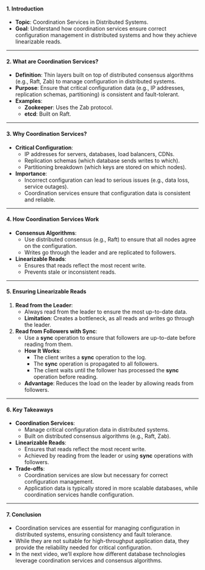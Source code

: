 
#### **1. Introduction**
- **Topic**: Coordination Services in Distributed Systems.
- **Goal**: Understand how coordination services ensure correct configuration management in distributed systems and how they achieve linearizable reads.

---

#### **2. What are Coordination Services?**
- **Definition**: Thin layers built on top of distributed consensus algorithms (e.g., Raft, Zab) to manage configuration in distributed systems.
- **Purpose**: Ensure that critical configuration data (e.g., IP addresses, replication schemas, partitioning) is consistent and fault-tolerant.
- **Examples**:
  - **Zookeeper**: Uses the Zab protocol.
  - **etcd**: Built on Raft.

---

#### **3. Why Coordination Services?**
- **Critical Configuration**:
  - IP addresses for servers, databases, load balancers, CDNs.
  - Replication schemas (which database sends writes to which).
  - Partitioning breakdown (which keys are stored on which nodes).
- **Importance**:
  - Incorrect configuration can lead to serious issues (e.g., data loss, service outages).
  - Coordination services ensure that configuration data is consistent and reliable.

---

#### **4. How Coordination Services Work**
- **Consensus Algorithms**:
  - Use distributed consensus (e.g., Raft) to ensure that all nodes agree on the configuration.
  - Writes go through the leader and are replicated to followers.
- **Linearizable Reads**:
  - Ensures that reads reflect the most recent write.
  - Prevents stale or inconsistent reads.

---

#### **5. Ensuring Linearizable Reads**
1. **Read from the Leader**:
   - Always read from the leader to ensure the most up-to-date data.
   - **Limitation**: Creates a bottleneck, as all reads and writes go through the leader.
2. **Read from Followers with Sync**:
   - Use a **sync** operation to ensure that followers are up-to-date before reading from them.
   - **How It Works**:
     - The client writes a **sync** operation to the log.
     - The **sync** operation is propagated to all followers.
     - The client waits until the follower has processed the **sync** operation before reading.
   - **Advantage**: Reduces the load on the leader by allowing reads from followers.

---

#### **6. Key Takeaways**
- **Coordination Services**:
  - Manage critical configuration data in distributed systems.
  - Built on distributed consensus algorithms (e.g., Raft, Zab).
- **Linearizable Reads**:
  - Ensures that reads reflect the most recent write.
  - Achieved by reading from the leader or using **sync** operations with followers.
- **Trade-offs**:
  - Coordination services are slow but necessary for correct configuration management.
  - Application data is typically stored in more scalable databases, while coordination services handle configuration.

---

#### **7. Conclusion**
- Coordination services are essential for managing configuration in distributed systems, ensuring consistency and fault tolerance.
- While they are not suitable for high-throughput application data, they provide the reliability needed for critical configuration.
- In the next video, we’ll explore how different database technologies leverage coordination services and consensus algorithms.

